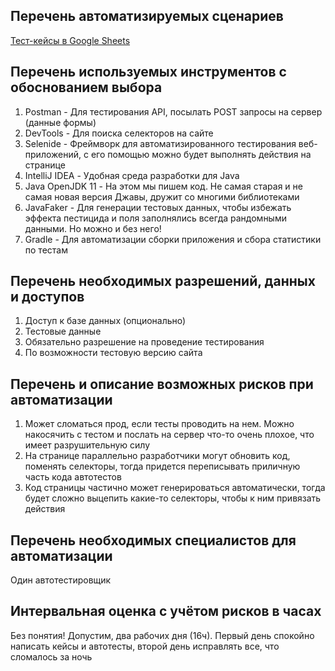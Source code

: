 ## Перечень автоматизируемых сценариев

[Тест-кейсы в Google Sheets](https://docs.google.com/spreadsheets/d/1fNcETkiGQNHaRm-ifeZIEy8E8ddUiTQVIGM6XDbcg4w/edit?usp=sharing)

## Перечень используемых инструментов с обоснованием выбора

1. Postman - Для тестирования API, посылать POST запросы на сервер (данные формы)
2. DevTools - Для поиска селекторов на сайте
3. Selenide - Фреймворк для автоматизированного тестирования веб-приложений, с его помощью можно будет выполнять действия на странице
4. IntelliJ IDEA - Удобная среда разработки для Java
5. Java OpenJDK 11 - На этом мы пишем код. Не самая старая и не самая новая версия Джавы, дружит со многими библиотеками
6. JavaFaker - Для генерации тестовых данных, чтобы избежать эффекта пестицида и поля заполнялись всегда рандомными данными. Но можно и без него!
7. Gradle - Для автоматизации сборки приложения и сбора статистики по тестам

## Перечень необходимых разрешений, данных и доступов

1. Доступ к базе данных (опционально)
2. Тестовые данные
3. Обязательно разрешение на проведение тестирования
4. По возможности тестовую версию сайта

## Перечень и описание возможных рисков при автоматизации
1. Может сломаться прод, если тесты проводить на нем. Можно накосячить с тестом и послать на сервер что-то очень плохое, что имеет разрушительную силу
2. На странице параллельно разработчики могут обновить код, поменять селекторы, тогда придется переписывать приличную часть кода автотестов
3. Код страницы частично может генерироваться автоматически, тогда будет сложно выцепить какие-то селекторы, чтобы к ним привязать действия

## Перечень необходимых специалистов для автоматизации

Один автотестировщик

## Интервальная оценка с учётом рисков в часах

Без понятия! 
Допустим, два рабочих дня (16ч). Первый день спокойно написать кейсы и автотесты, второй день исправлять все, что сломалось за ночь